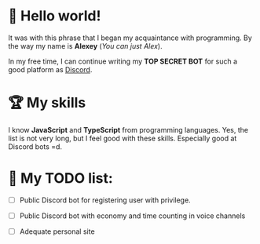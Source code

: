# 👋 Hello world!


It was with this phrase that I began my acquaintance with programming. By the way my name is **Alexey** (*You can just Alex*).

In my free time, I can continue writing my **TOP SECRET BOT** for such a good platform as [Discord](https://discord.com).

# 🏆 My skills

I know **JavaScript** and **TypeScript** from programming languages. Yes, the list is not very long, but I feel good with these skills. Especially good at Discord bots =d.

# 📝 My TODO list:

- [ ] Public Discord bot for registering user with privilege.
- [ ] Public Discord bot with economy and time counting in voice channels
- [ ] Adequate personal site






